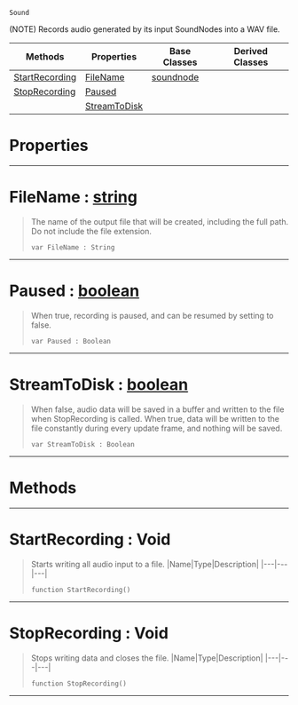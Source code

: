  `Sound`

(NOTE) Records audio generated by its input SoundNodes into a WAV file.

|Methods|Properties|Base Classes|Derived Classes|
|---|---|---|---|
|[ StartRecording](https://github.com/PlasmaEngine/PlasmaDocs/blob/master/code_reference/class_reference/recordingnode.markdown#startrecording-void)|[ FileName](https://github.com/PlasmaEngine/PlasmaDocs/blob/master/code_reference/class_reference/recordingnode.markdown#filename-plasma-engine-doc)|[soundnode](https://github.com/PlasmaEngine/PlasmaDocs/blob/master/code_reference/class_reference/soundnode.markdown)| |
|[ StopRecording](https://github.com/PlasmaEngine/PlasmaDocs/blob/master/code_reference/class_reference/recordingnode.markdown#stoprecording-void)|[ Paused](https://github.com/PlasmaEngine/PlasmaDocs/blob/master/code_reference/class_reference/recordingnode.markdown#paused-plasma-engine-docum)| | |
| |[ StreamToDisk](https://github.com/PlasmaEngine/PlasmaDocs/blob/master/code_reference/class_reference/recordingnode.markdown#streamtodisk-plasma-engine)| | |


 #  Properties


---  
 #  FileName : [string](https://github.com/PlasmaEngine/PlasmaDocs/blob/master/code_reference/lightning_base_types/string.markdown)

> The name of the output file that will be created, including the full path. Do not include the file extension.
> ``` lang=cpp, name=Lightning
> var FileName : String


---  
 #  Paused : [boolean](https://github.com/PlasmaEngine/PlasmaDocs/blob/master/code_reference/lightning_base_types/boolean.markdown)

> When true, recording is paused, and can be resumed by setting to false.
> ``` lang=cpp, name=Lightning
> var Paused : Boolean


---  
 #  StreamToDisk : [boolean](https://github.com/PlasmaEngine/PlasmaDocs/blob/master/code_reference/lightning_base_types/boolean.markdown)

> When false, audio data will be saved in a buffer and written to the file when StopRecording is called. When true, data will be written to the file constantly during every update frame, and nothing will be saved.
> ``` lang=cpp, name=Lightning
> var StreamToDisk : Boolean


---  
 #  Methods


---  
 #  StartRecording : Void

> Starts writing all audio input to a file.
> |Name|Type|Description|
> |---|---|---|
> ``` lang=cpp, name=Lightning
> function StartRecording()
> ``` 


---  
 #  StopRecording : Void

> Stops writing data and closes the file.
> |Name|Type|Description|
> |---|---|---|
> ``` lang=cpp, name=Lightning
> function StopRecording()
> ``` 


---  
 

 